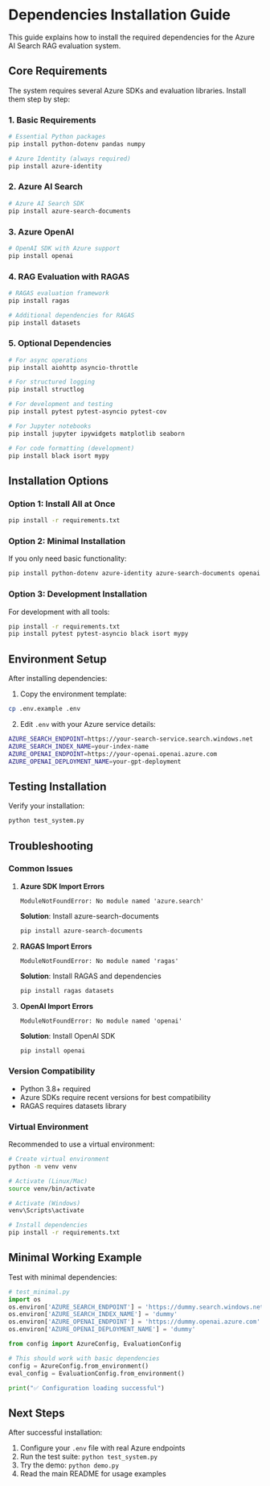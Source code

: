 # Dependencies Installation Guide

This guide explains how to install the required dependencies for the Azure AI Search RAG evaluation system.

## Core Requirements

The system requires several Azure SDKs and evaluation libraries. Install them step by step:

### 1. Basic Requirements

```bash
# Essential Python packages
pip install python-dotenv pandas numpy

# Azure Identity (always required)
pip install azure-identity
```

### 2. Azure AI Search

```bash
# Azure AI Search SDK
pip install azure-search-documents
```

### 3. Azure OpenAI

```bash
# OpenAI SDK with Azure support
pip install openai
```

### 4. RAG Evaluation with RAGAS

```bash
# RAGAS evaluation framework
pip install ragas

# Additional dependencies for RAGAS
pip install datasets
```

### 5. Optional Dependencies

```bash
# For async operations
pip install aiohttp asyncio-throttle

# For structured logging
pip install structlog

# For development and testing
pip install pytest pytest-asyncio pytest-cov

# For Jupyter notebooks
pip install jupyter ipywidgets matplotlib seaborn

# For code formatting (development)
pip install black isort mypy
```

## Installation Options

### Option 1: Install All at Once

```bash
pip install -r requirements.txt
```

### Option 2: Minimal Installation

If you only need basic functionality:

```bash
pip install python-dotenv azure-identity azure-search-documents openai ragas datasets pandas numpy
```

### Option 3: Development Installation

For development with all tools:

```bash
pip install -r requirements.txt
pip install pytest pytest-asyncio black isort mypy
```

## Environment Setup

After installing dependencies:

1. Copy the environment template:
```bash
cp .env.example .env
```

2. Edit `.env` with your Azure service details:
```bash
AZURE_SEARCH_ENDPOINT=https://your-search-service.search.windows.net
AZURE_SEARCH_INDEX_NAME=your-index-name
AZURE_OPENAI_ENDPOINT=https://your-openai.openai.azure.com
AZURE_OPENAI_DEPLOYMENT_NAME=your-gpt-deployment
```

## Testing Installation

Verify your installation:

```bash
python test_system.py
```

## Troubleshooting

### Common Issues

1. **Azure SDK Import Errors**
   ```
   ModuleNotFoundError: No module named 'azure.search'
   ```
   **Solution**: Install azure-search-documents
   ```bash
   pip install azure-search-documents
   ```

2. **RAGAS Import Errors**
   ```
   ModuleNotFoundError: No module named 'ragas'
   ```
   **Solution**: Install RAGAS and dependencies
   ```bash
   pip install ragas datasets
   ```

3. **OpenAI Import Errors**
   ```
   ModuleNotFoundError: No module named 'openai'
   ```
   **Solution**: Install OpenAI SDK
   ```bash
   pip install openai
   ```

### Version Compatibility

- Python 3.8+ required
- Azure SDKs require recent versions for best compatibility
- RAGAS requires datasets library

### Virtual Environment

Recommended to use a virtual environment:

```bash
# Create virtual environment
python -m venv venv

# Activate (Linux/Mac)
source venv/bin/activate

# Activate (Windows)
venv\Scripts\activate

# Install dependencies
pip install -r requirements.txt
```

## Minimal Working Example

Test with minimal dependencies:

```python
# test_minimal.py
import os
os.environ['AZURE_SEARCH_ENDPOINT'] = 'https://dummy.search.windows.net'
os.environ['AZURE_SEARCH_INDEX_NAME'] = 'dummy'
os.environ['AZURE_OPENAI_ENDPOINT'] = 'https://dummy.openai.azure.com'
os.environ['AZURE_OPENAI_DEPLOYMENT_NAME'] = 'dummy'

from config import AzureConfig, EvaluationConfig

# This should work with basic dependencies
config = AzureConfig.from_environment()
eval_config = EvaluationConfig.from_environment()

print("✅ Configuration loading successful")
```

## Next Steps

After successful installation:

1. Configure your `.env` file with real Azure endpoints
2. Run the test suite: `python test_system.py`
3. Try the demo: `python demo.py`
4. Read the main README for usage examples